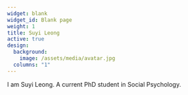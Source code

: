 ```yaml
---
widget: blank
widget_id: Blank page
weight: 1
title: Suyi Leong
active: true
design:
  background:
    image: /assets/media/avatar.jpg
  columns: "1"
---
```

I am Suyi Leong. A current PhD student in Social Psychology.